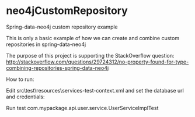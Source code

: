 # neo4jCustomRepository
Spring-data-neo4j custom repository example


This is only a basic example of how we can create and combine custom repositories in spring-data-neo4j

The purpose of this project is supporting the StackOverflow question:
http://stackoverflow.com/questions/29724312/no-property-found-for-type-combining-repositories-spring-data-neo4j

How to run:

Edit src\test\resources\services-test-context.xml and set the database url and credentials:

<!-- TODO Change database url and credentials -->
<bean id="graphDatabaseService" class="org.springframework.data.neo4j.rest.SpringCypherRestGraphDatabase">
   <constructor-arg value="http://xxx.sb04.stations.graphenedb.com:24789/db/data/" index="0"/>
   <constructor-arg value="yyy" index="1"/>
   <constructor-arg value="zzz" index="2"/>
</bean>

Run test com.mypackage.api.user.service.UserServiceImplTest